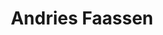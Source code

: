 ---
avatar: /images/people/quindor.jpg
avatar_small: /images/people/quindor_small.jpg
bio: Most know me by my nickname Quindor, I’m a tech enthousiast living somewhere
  in the southern part of the Netherlands in Europe!
homepage: https://blog.quindorian.org
instagram: null
linkedin: null
title: Andries Faassen
twitter: https://twitter.com/quindor
type: guest
username: quindor
youtube: https://www.youtube.com/channel/ucv7uohz2xupwm9sn5ojscja/videos
---